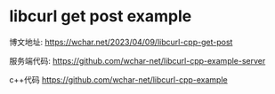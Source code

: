 # libcurl get post example

博文地址:
https://wchar.net/2023/04/09/libcurl-cpp-get-post

服务端代码:
https://github.com/wchar-net/libcurl-cpp-example-server

c++代码
https://github.com/wchar-net/libcurl-cpp-example
